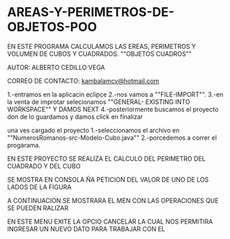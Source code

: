 # AREAS-Y-PERIMETROS-DE-OBJETOS-POO
EN ESTE PROGRAMA CALCULAMOS LAS EREAS, PERIMETROS Y VOLUMEN DE CUBOS Y CUADRADOS.
                     ""OBJETOS CUADROS""

AUTOR: ALBERTO CEDILLO VEGA 

CORREO DE CONTACTO: kambalamcv@hotmail.com

1.-entramos en la aplicacin eclipce 
2.-nos vamos a  ""FILE-IMPORT"".
3.-en la venta de improtar selecionamos  ""GENERAL- EXISTING INTO WORKSPACE"" Y DAMOS NEXT
4.-posteriormente buscamos el proyecto don de lo guardamos y damos click en finalizar

una ves cargado el proyecto
1.-seleccionamos el archivo en ""NumerosRomanos-src-Modelo-Cubo.java""
2.-porcedemos a correr el progarama.

EN ESTE PROYECTO SE REALIZA EL CALCULO DEL PERIMETRO DEL CUADRADO Y DEL CUBO

SE MOSTRA EN CONSOLA ÑA PETICION DEL VALOR DE UNO DE LOS LADOS DE LA FIGURA

A CONTINUACION SE MOSTRARA EL MEN CON LAS OPERACIONES QUE SE PUEDEN RALIZAR

EN ESTE MENU EXITE LA OPCIO CANCELAR LA CUAL NOS PERMITIRA INGRESAR UN NUEVO DATO PARA TRABAJAR CON EL
